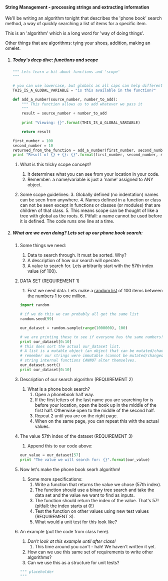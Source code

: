 

#### String Management - processing strings and extracting information

We'll be writing an algorithm tonight that describes the 'phone book' search method, a way of quickly searching a list of items for a specific item.

This is an 'algorithm' which is a long word for 'way of doing things'.

Other things that are algorithms: tying your shoes, addition, making an omelet.



1. ##### Today's deep dive: functions and scope

    ```python
    """ Lets learn a bit about functions and 'scope'
    """
    
    # you can use lowercase, but globals as all caps can help differentiate.
    THIS_IS_A_GLOBAL_VARIABLE = "is this available in the function?"

    def add_a_number(source_number, number_to_add):
        """ This function allows us to add whatever we pass it
        """
        result = source_number + number_to_add
        
        print "Viewing: {}".format(THIS_IS_A_GLOBAL_VARIABLE)

        return result

    first_number = 100
    second_number = 10
    returned_from_the_function = add_a_number(first_number, second_number)
    print "Result of {} + {}: {}".format(first_number, second_number, returned_from_the_function)
    ```

    1. What is this tricky scope concept?
        1. It determines what you can see from your location in your code. 
        2. Remember: a name/variable is just a 'name' assigned to ANY object.

    2. Some scope guidelines:
        3. Globally defined (no indentation) names can be seen from anywhere.
        4. Names defined in a function or class can not be seen except in functions or classes (or modules) that are children of that class.
        5. This means scope can be thought of like a tree with global as the roots.
        6. Pitfall: a name cannot be used before it is defined. The code runs one line at a time.



2. ##### What are we even doing? Lets set up our phone book search:
    
    1. Some things we need:
        1. Data to search through. It must be sorted. Why?
        2. A description of how our search will operate.
        3. A value to search for. Lets arbitrarily start with the 57th index value (of 100).

    2. DATA SET (REQUIREMENT 1)
        1. First we need data. Lets make a [random list](https://docs.python.org/2/library/random.html#random.sample) of 100 items between the numbers 1 to one million.
        ```python
        import random

        # if we do this we can probably all get the same list        
        random.seed(99)

        our_dataset = random.sample(range(1000000), 100)
        
        # we are printing these to see if everyone has the same numbers! check it.
        print our_dataset[0:10]
        # this does sort the actual our_dataset list. 
        # A list is a mutable object (an object that can be mutated/changed).
        # remember our strings were immutable (cannot be mutated/changed) objects.
        # string internal functions CANNOT alter themselves.
        our_dataset.sort()
        print our_dataset[0:10]
        ```

    3. Description of our search algorithm (REQUIREMENT 2)
        1. What is a phone book search?
            1. Open a phonebook half way.
            2. If the first letters of the last name you are searching for is before your location, open the book up in the middle of the first half. Otherwise open to the middle of the second half.
            3. Repeat 2 until you are on the right page.
            4. When on the same page, you can repeat this with the actual values.

    4. The value 57th index of the dataset (REQUIREMENT 3)
        1. Append this to our code above:
        ```python
        our_value = our_dataset[57]
        print "The value we will search for: {}".format(our_value)
        ```

    5. Now let's make the phone book searh algorithm!
        1. Some more specifications:
            1. Write a function that returns the value we chose (57th index).
            2. The function should use a binary tree search and take the data set and the value we want to find as inputs.
            3. The function should return the index of the value. That's 57! (pitfall: the index starts at 0!)
            4. Test the function on other values using new test values (REQUIREMENT 3).
            5. What would a unit test for this look like?

    6. An example (put the code from class here).
        1. *Don't look at this example until after class!*
            1. This time around you can't - hah! We haven't written it yet.
        2. How can we use this same set of requirements to write other algorithms?
        3. Can we use this as a structure for unit tests?
        ```python
        """ placeholder
        """
        ```
